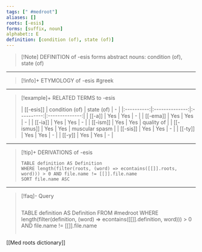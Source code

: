 ```yaml
---
tags: [" #medroot"]
aliases: []
roots: [-esis]
forms: [suffix, noun]
alphabet:: E
definition: [condition (of), state (of)]
---
```

>[!Note] DEFINITION of -esis
>forms abstract nouns: condition (of), state (of)
_____
>[!info]+ ETYMOLOGY of -esis
>#greek
_____
>[!example]+ RELATED TERMS to -esis
>
>|   [[-esis]]   | condition (of) | state (of) |       -        |
|:----------:|:--------------:|:----------:|:--------------:|
|  [[-a]]  |      Yes       |    Yes     |       -        |
| [[-ema]]  |      Yes       |    Yes     |       -        |
|  [[-ia]]   |      Yes       |    Yes     |       -        |
|  [[-ism]]  |      Yes       |    Yes     |       quality of        |
| [[-ismus]] |      Yes       |    Yes     | muscular spasm |
|  [[-sis]]  |      Yes       |    Yes     |       -        |
|  [[-ty]]   |      Yes       |    Yes     |       -        |
|   [[-y]]   |      Yes       |    Yes     |       -        |
_____
>[!tip]+ DERIVATIONS of -esis
>```dataview
>TABLE definition AS Definition 
>WHERE length(filter(roots, (word) => econtains([[]].roots, word))) > 0 AND file.name != [[]].file.name
>SORT file.name ASC
>```
_____
>[!faq]- Query
>>```dataview
>TABLE definition AS Definition
>FROM #medroot
>WHERE length(filter(definition, (word) => econtains([[]].definition, word))) > 0 AND file.name != [[]].file.name
>```

[[Med roots dictionary]]